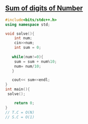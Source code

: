 ## [Sum of digits of Number](https://prepinsta.com/cpp-program/cpp-program-to-find-the-sum-of-digits-of-a-number/)

```cpp
#include<bits/stdc++.h>
using namespace std;

void solve(){
    int num; 
    cin>>num;
    int sum = 0;
   
   while(num!=0){
    sum = sum + num%10;
    num= num/10;
   }

   cout<< sum<<endl;
}
int main(){
 solve();

    return 0;
}
// T.C = O(N)
// S.C = O(1)
```
